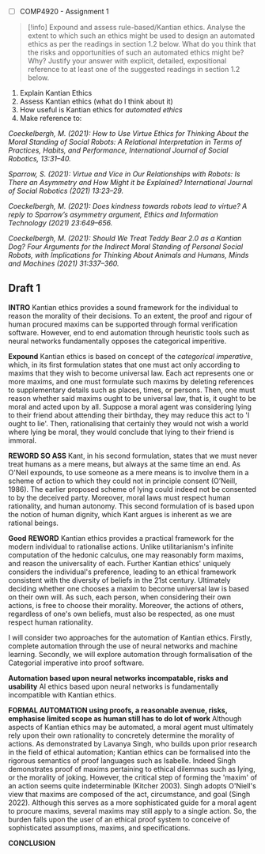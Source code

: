 - [ ] COMP4920 - Assignment 1

> [!info] Expound and assess rule-based/Kantian ethics. Analyse the extent to which such an ethics might be used to design an automated ethics as per the readings in section 1.2 below. What do you think that the risks and opportunities of such an automated ethics might be? Why? Justify your answer with explicit, detailed, expositional reference to at least one of the suggested readings in section 1.2 below.

1. Explain Kantian Ethics
2. Assess Kantian ethics (what do I think about it)
3. How useful is Kantian ethics for *automated ethics*
4. Make reference to:

*Coeckelbergh, M. (2021): How to Use Virtue Ethics for Thinking About the Moral Standing of Social Robots: A Relational Interpretation in Terms of Practices, Habits, and Performance, International Journal of Social Robotics, 13:31–40.*

*Sparrow, S. (2021): Virtue and Vice in Our Relationships with Robots: Is There an Asymmetry and How Might it be Explained? International Journal of Social Robotics (2021) 13:23–29.*

*Coeckelbergh, M. (2021): Does kindness towards robots lead to virtue? A reply to Sparrow’s asymmetry argument, Ethics and Information Technology (2021) 23:649–656.*

*Coeckelbergh, M. (2021): Should We Treat Teddy Bear 2.0 as a Kantian Dog? Four Arguments for the Indirect Moral Standing of Personal Social Robots, with Implications for Thinking About Animals and Humans, Minds and Machines (2021) 31:337–360.*

## Draft 1
**INTRO**
Kantian ethics provides a sound framework for the individual to reason the morality of their decisions. To an extent, the proof and rigour of human procured maxims can be supported through formal verification software. However, end to end automation through heuristic tools such as neural networks fundamentally opposes the categorical imperitive.

**Expound**
Kantian ethics is based on concept of the *categorical imperative*, which, in its first formulation states that one must act only according to maxims that they wish to become universal law. Each act represents one or more maxims, and one must formulate such maxims by deleting references to supplementary details such as places, times, or persons. Then, one must reason whether said maxims ought to be universal law, that is, it ought to be moral and acted upon by all. Suppose a moral agent was considering lying to their friend about attending their birthday, they may reduce this act to 'I ought to lie'. Then, rationalising that certainly they would not wish a world where lying be moral, they would conclude that lying to their friend is immoral.

**REWORD SO ASS**
Kant, in his second formulation, states that we must never treat humans as a mere means, but always at the same time an end. As O'Neil expounds, to use someone as a mere means is to involve them in a scheme of action to which they could not in principle consent (O’Neill, 1986). The earlier proposed scheme of lying could indeed not be consented to by the deceived party. Moreover, moral laws must respect human rationality, and human autonomy. This second formulation of is based upon the notion of human dignity, which Kant argues is inherent as we are rational beings. 

**Good**
**REWORD**
Kantian ethics provides a practical framework for the modern individual to rationalise actions. Unlike utilitarianism's infinite computation of the hedonic calculus, one may reasonably form maxims, and reason the universality of each. Further Kantian ethics' uniquely considers the individual's preference, leading to an ethical framework consistent with the diversity of beliefs in the 21st century. Ultimately deciding whether one chooses a maxim to become universal law is based on their own will. As such, each person, when considering their own actions, is free to choose their morality. Moreover, the actions of others, regardless of one's own beliefs, must also be respected, as one must respect human rationality.

I will consider two approaches for the automation of Kantian ethics. Firstly, complete automation through the use of neural networks and machine learning. Secondly, we will explore automation through formalisation of the Categorial imperative into proof software.

**Automation based upon neural networks incompatable, risks and usability**
AI ethics based upon neural networks is fundamentally incompatible with Kantian ethics.

**FORMAL AUTOMATION using proofs, a reasonable avenue, risks, emphasise limited scope as human still has to do lot of work**
Although aspects of Kantian ethics may be automated, a moral agent must ultimately rely upon their own rationality to concretely determine the morality of actions. As demonstrated by Lavanya Singh, who builds upon prior research in the field of ethical automation; Kantian ethics can be formalised into the rigorous semantics of proof languages such as Isabelle. Indeed Singh demonstrates proof of maxims pertaining to ethical dilemmas such as lying, or the morality of joking. However, the critical step of forming the 'maxim' of an action seems quite indeterminable (Kitcher 2003). Singh adopts O'Niell's view that maxims are composed of the act, circumstance, and goal (Singh 2022). Although this serves as a more sophisticated guide for a moral agent to procure maxims, several maxims may still apply to a single action. So, the burden falls upon the user of an ethical proof system to conceive of sophisticated assumptions, maxims, and specifications.

**CONCLUSION**